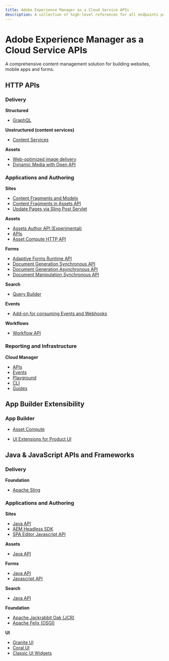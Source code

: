 ```yaml
---
title: Adobe Experience Manager as a Cloud Service APIs
description: A collection of high-level references for all endpoints provided by Adobe Experience Manager as a Cloud Service.
---
```


<Hero slots="heading, text"/>

# Adobe Experience Manager as a Cloud Service APIs

A comprehensive content management solution for building websites, mobile apps and forms.

## HTTP APIs

<DiscoverBlock slots="heading, link, text"/>

### Delivery

**Structured**

* [GraphQL](https://experienceleague.adobe.com/docs/experience-manager-cloud-service/content/headless/graphql-api/content-fragments.html)

<DiscoverBlock slots="link, text"/>

**Unstructured (content services)**

* [Content Services](https://experienceleague.adobe.com/docs/experience-manager-cloud-service/content/implementing/developing/full-stack/components-templates/json-exporter.html?lang=en)

<DiscoverBlock slots="link, text"/>

**Assets**

* [Web-optimized image delivery](https://experienceleague.adobe.com/docs/experience-manager-core-components/using/developing/web-optimized-image-delivery.html?lang=en)
* [Dynamic Media with Open API](src/pages/api/stable/assets/delivery/)

<DiscoverBlock slots="heading, link, text"/>

### Applications and Authoring

**Sites**

* [Content Fragments and Models](./api/stable/sites/)
* [Content Fragments in Assets API](https://experienceleague.adobe.com/docs/experience-manager-cloud-service/content/assets/admin/assets-api-content-fragments.html?lang=en)
* [Update Pages via Sling Post Servlet](https://sling.apache.org/documentation/bundles/manipulating-content-the-slingpostservlet-servlets-post.html)

<DiscoverBlock slots="link, text"/>

**Assets**

* [Assets Author API (Experimental)](./api/experimental/assets/author/)
* [APIs](https://experienceleague.adobe.com/docs/experience-manager-cloud-service/content/assets/admin/mac-api-assets.html?lang=en)
* [Asset Compute HTTP API](https://experienceleague.adobe.com/docs/asset-compute/using/api.html?lang=en)

<DiscoverBlock slots="link, text"/>

**Forms**

* [Adaptive Forms Runtime API](./api/stable/forms/)
* [Document Generation Synchronous API](https://developer.adobe.com/experience-manager-forms-cloud-service-developer-reference/references/output-sync)
* [Document Generation Asynchronous API](https://developer.adobe.com/experience-manager-forms-cloud-service-developer-reference/references/output-batch)
* [Document Manipulation Synchronous API](https://developer.adobe.com/experience-manager-forms-cloud-service-developer-reference/references/assembler-sync)

<DiscoverBlock slots="link, text"/>

**Search**

* [Query Builder](https://experienceleague.adobe.com/docs/experience-manager-cloud-service/content/implementing/developing/full-stack/search/query-builder-api.html?lang=en)

<DiscoverBlock slots="link, text"/>

**Events**

* [Add-on for consuming Events and Webhooks](https://developer.adobe.com/events/docs/guides/using/aem/)

<DiscoverBlock slots="link, text"/>

**Workflows**

* [Workflow API](https://experienceleague.adobe.com/docs/experience-manager-65/developing/extending-aem/extending-workflows/workflows-program-interaction.html?lang=en)

<DiscoverBlock slots="heading, link, text"/>

### Reporting and Infrastructure

**Cloud Manager**

* [APIs](https://developer.adobe.com/experience-cloud/cloud-manager/reference/api/)
* [Events](https://developer.adobe.com/experience-cloud/cloud-manager/reference/events/)
* [Playground](https://developer.adobe.com/experience-cloud/cloud-manager/reference/playground/)
* [CLI](https://developer.adobe.com/experience-cloud/cloud-manager/cli-and-sdks/)
* [Guides](https://developer.adobe.com/experience-cloud/cloud-manager/)

## App Builder Extensibility

<DiscoverBlock slots="heading, link"/>

### App Builder

* [Asset Compute](https://experienceleague.adobe.com/docs/asset-compute/using/extend/understand-extensibility.html?lang=en)

<DiscoverBlock slots="link"/>

* [UI Extensions for Product UI](https://developer.adobe.com/uix/docs/)

## Java & JavaScript APIs and Frameworks

<DiscoverBlock slots="heading, link, text"/>

### Delivery

**Foundation**

* [Apache Sling](https://sling.apache.org/apidocs/sling11/)

<DiscoverBlock slots="heading, link, text"/>

### Applications and Authoring

**Sites**

* [Java API](https://javadoc.io/doc/com.adobe.aem/aem-sdk-api/latest/com/day/cq/wcm/api/package-summary.html)
* [AEM Headless SDK](https://experienceleague.adobe.com/docs/experience-manager-learn/getting-started-with-aem-headless/how-to/aem-headless-sdk.html?lang=en)
* [SPA Editor Javascript API](https://experienceleague.adobe.com/docs/experience-manager-cloud-service/content/implementing/developing/hybrid/reference-materials.html)

<DiscoverBlock slots="link, text"/>

**Assets**

* [Java API](https://javadoc.io/doc/com.adobe.aem/aem-sdk-api/latest/com/day/cq/dam/api/package-summary.html)

<DiscoverBlock slots="link, text"/>

**Forms**

* [Java API](https://javadoc.io/doc/com.adobe.aem/aem-forms-sdk-api/latest/index.html)  
* [Javascript API](https://developer.adobe.com/experience-manager/reference-materials/cloud-service/jsdoc/aem-forms-cloud-service-jsdoc/index.html)  

<DiscoverBlock slots="link, text"/>

**Search**

* [Java API](https://experienceleague.adobe.com/docs/experience-manager-cloud-service/content/implementing/developing/full-stack/search/query-builder-api.html?lang=en#example-query-builder-api-usage)

<DiscoverBlock slots="link, text"/>

**Foundation**

* [Apache Jackrabbit Oak (JCR)](https://jackrabbit.apache.org/oak/docs/oak_api/overview.html)
* [Apache Felix (OSGI)](https://felix.apache.org/documentation/index.html)

<DiscoverBlock slots="link, text"/>

**UI**

* [Granite UI](https://developer.adobe.com/experience-manager/reference-materials/6-5/granite-ui/api/jcr_root/libs/granite/ui/index.html)
* [Coral UI]( https://developer.adobe.com/experience-manager/reference-materials/6-5/coral-ui/coralui3/index.html)
* [Classic UI Widgets](https://developer.adobe.com/experience-manager/reference-materials/6-5/granite-ui/api/jcr_root/libs/granite/ui/index.html)

